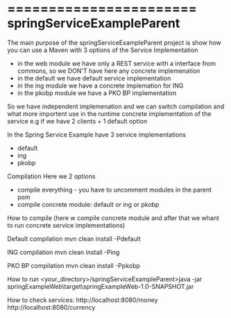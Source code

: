 =======================
springServiceExampleParent
=======================

The main purpose of the springServiceExampleParent project is show how you can use a Maven with 3 options of the Service Implementation 
- in the web module we have only a REST service with a interface from commons, so we DON'T have here any concrete implemenation
- in the default we have default service implementation
- in the ing module we have a concrete implemation for ING
- in the pkobp module we have a PKO BP implementation

So we have independent implemenation and we can switch compilation and what more importent use in the runtime concrete implementation of the service 
e.g if we have 2 clients + 1 default option

In the Spring Service Example have 3 service implementations
- default
- ing
- pkobp



Compilation 
Here we 2 options
-  compile everything - you have to uncomment modules in the parent pom
-  compile concrete module: default or ing or pkobp

How to compile (here w compile concrete module and after that we whant to run concrete service implementations)

Default compilation 
mvn clean install -Pdefault

ING compilation
mvn clean install -Ping

PKO BP compilation
mvn clean install -Ppkobp


How to run
<your_directory>/springServiceExampleParent>java -jar springExampleWeb\target\springExampleWeb-1.0-SNAPSHOT.jar

How to check services:
http://localhost:8080/money
http://localhost:8080/currency